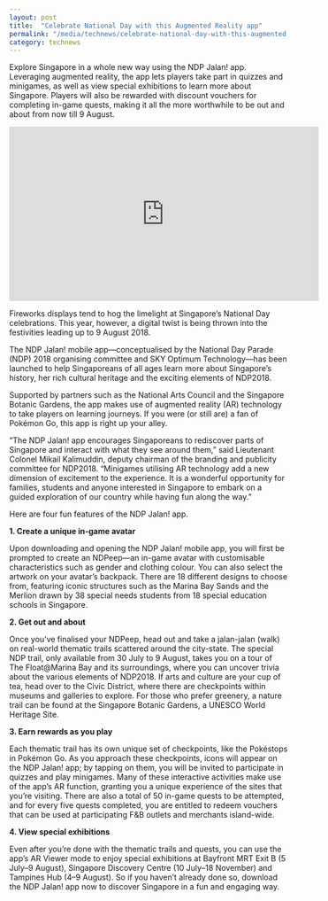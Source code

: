 ```yaml
---
layout: post
title:  "Celebrate National Day with this Augmented Reality app"
permalink: "/media/technews/celebrate-national-day-with-this-augmented-reality-app"
category: technews
---
```


Explore Singapore in a whole new way using the NDP Jalan! app. Leveraging augmented reality, the app lets players take part in quizzes and minigames, as well as view special exhibitions to learn more about Singapore. Players will also be rewarded with discount vouchers for completing in-game quests, making it all the more worthwhile to be out and about from now till 9 August.

<div class="bp-youtube">
    <iframe width="560" height="315" src="https://www.youtube.com/embed/J8BvDHInyx0" frameborder="0" allow="autoplay; encrypted-media" allowfullscreen></iframe>
</div>

Fireworks displays tend to hog the limelight at Singapore’s National Day celebrations. This year, however, a digital twist is being thrown into the festivities leading up to 9 August 2018.

The NDP Jalan! mobile app—conceptualised by the National Day Parade (NDP) 2018 organising committee and SKY Optimum Technology—has been launched to help Singaporeans of all ages learn more about Singapore’s history, her rich cultural heritage and the exciting elements of NDP2018. 

Supported by partners such as the National Arts Council and the Singapore Botanic Gardens, the app makes use of augmented reality (AR) technology to take players on learning journeys. If you were (or still are) a fan of Pokémon Go, this app is right up your alley.

“The NDP Jalan! app encourages Singaporeans to rediscover parts of Singapore and interact with what they see around them,” said Lieutenant Colonel Mikail Kalimuddin, deputy chairman of the branding and publicity committee for NDP2018. “Minigames utilising AR technology add a new dimension of excitement to the experience. It is a wonderful opportunity for families, students and anyone interested in Singapore to embark on a guided exploration of our country while having fun along the way.”

Here are four fun features of the NDP Jalan! app.


**1. Create a unique in-game avatar**

Upon downloading and opening the NDP Jalan! mobile app, you will first be prompted to create an NDPeep—an in-game avatar with customisable characteristics such as gender and clothing colour. You can also select the artwork on your avatar’s backpack. There are 18 different designs to choose from, featuring iconic structures such as the Marina Bay Sands and the Merlion drawn by 38 special needs students from 18 special education schools in Singapore.


**2. Get out and about**

Once you’ve finalised your NDPeep, head out and take a jalan-jalan (walk) on real-world thematic trails scattered around the city-state. The special NDP trail, only available from 30 July to 9 August, takes you on a tour of The Float@Marina Bay and its surroundings, where you can uncover trivia about the various elements of NDP2018. If arts and culture are your cup of tea, head over to the Civic District, where there are checkpoints within museums and galleries to explore. For those who prefer greenery, a nature trail can be found at the Singapore Botanic Gardens, a UNESCO World Heritage Site.


**3. Earn rewards as you play**

Each thematic trail has its own unique set of checkpoints, like the Pokéstops in Pokémon Go. As you approach these checkpoints, icons will appear on the NDP Jalan! app; by tapping on them, you will be invited to participate in quizzes and play minigames. Many of these interactive activities make use of the app’s AR function, granting you a unique experience of the sites that you’re visiting. There are also a total of 50 in-game quests to be attempted, and for every five quests completed, you are entitled to redeem vouchers that can be used at participating F&B outlets and merchants island-wide.


**4. View special exhibitions**

Even after you’re done with the thematic trails and quests, you can use the app’s AR Viewer mode to enjoy special exhibitions at Bayfront MRT Exit B (5 July–9 August), Singapore Discovery Centre (10 July–18 November) and Tampines Hub (4–9 August). So if you haven’t already done so, download the NDP Jalan! app now to discover Singapore in a fun and engaging way.
